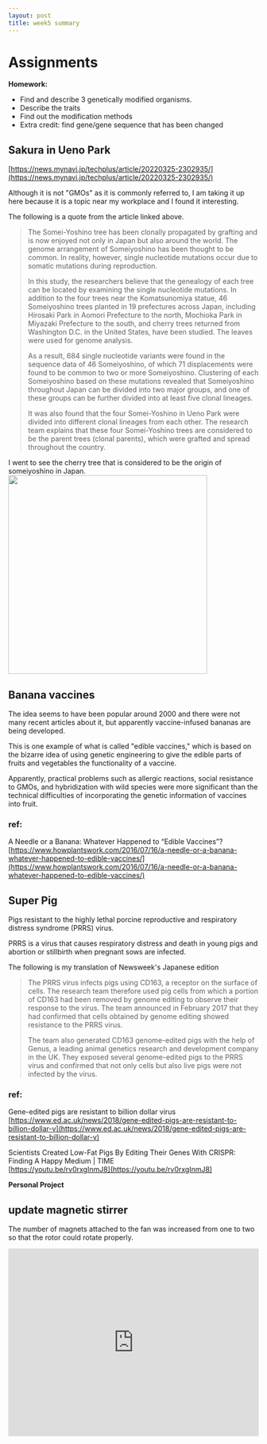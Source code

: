 ```yaml
---
layout: post
title: week5 summary
---
```


# Assignments  
**Homework:**  
- Find and describe 3 genetically modified organisms.
- Describe the traits
- Find out the modification methods
- Extra credit: find gene/gene sequence that has been changed 
  
## Sakura in Ueno Park  
[https://news.mynavi.jp/techplus/article/20220325-2302935/](https://news.mynavi.jp/techplus/article/20220325-2302935/)  
  
Although it is not "GMOs" as it is commonly referred to, I am taking it up here because it is a topic near my workplace and I found it interesting.  
  
The following is a quote from the article linked above.  
  
> The Somei-Yoshino tree has been clonally propagated by grafting and is now enjoyed not only in Japan but also around the world. The genome arrangement of Someiyoshino has been thought to be common. In reality, however, single nucleotide mutations occur due to somatic mutations during reproduction.  
> 
>In this study, the researchers believe that the genealogy of each tree can be located by examining the single nucleotide mutations. In addition to the four trees near the Komatsunomiya statue, 46 Someiyoshino trees planted in 19 prefectures across Japan, including Hirosaki Park in Aomori Prefecture to the north, Mochioka Park in Miyazaki Prefecture to the south, and cherry trees returned from Washington D.C. in the United States, have been studied. The leaves were used for genome analysis.  
>  
>As a result, 684 single nucleotide variants were found in the sequence data of 46 Someiyoshino, of which 71 displacements were found to be common to two or more Someiyoshino. Clustering of each Someiyoshino based on these mutations revealed that Someiyoshino throughout Japan can be divided into two major groups, and one of these groups can be further divided into at least five clonal lineages.  
>  
>It was also found that the four Somei-Yoshino in Ueno Park were divided into different clonal lineages from each other. The research team explains that these four Somei-Yoshino trees are considered to be the parent trees (clonal parents), which were grafted and spread throughout the country.  


I went to see the cherry tree that is considered to be the origin of someiyoshino in Japan.  
<img src="{{ site.baseurl }}/images/week5_sum-01.jpg" alt="" width="400"/>  

## Banana vaccines   
The idea seems to have been popular around 2000 and there were not many recent articles about it, but apparently vaccine-infused bananas are being developed.  
  
This is one example of what is called "edible vaccines," which is based on the bizarre idea of using genetic engineering to give the edible parts of fruits and vegetables the functionality of a vaccine.  
  
Apparently, practical problems such as allergic reactions, social resistance to GMOs, and hybridization with wild species were more significant than the technical difficulties of incorporating the genetic information of vaccines into fruit.  
  
### ref:  
A Needle or a Banana: Whatever Happened to “Edible Vaccines”?  
[https://www.howplantswork.com/2016/07/16/a-needle-or-a-banana-whatever-happened-to-edible-vaccines/](https://www.howplantswork.com/2016/07/16/a-needle-or-a-banana-whatever-happened-to-edible-vaccines/)  
  
## Super Pig  
Pigs resistant to the highly lethal porcine reproductive and respiratory distress syndrome (PRRS) virus.  
  
PRRS is a virus that causes respiratory distress and death in young pigs and abortion or stillbirth when pregnant sows are infected.  
  

The following is my translation of Newsweek's Japanese edition  
> The PRRS virus infects pigs using CD163, a receptor on the surface of cells. The research team therefore used pig cells from which a portion of CD163 had been removed by genome editing to observe their response to the virus. The team announced in February 2017 that they had confirmed that cells obtained by genome editing showed resistance to the PRRS virus.
>
>The team also generated CD163 genome-edited pigs with the help of Genus, a leading animal genetics research and development company in the UK. They exposed several genome-edited pigs to the PRRS virus and confirmed that not only cells but also live pigs were not infected by the virus.
  
### ref:  
Gene-edited pigs are resistant to billion dollar virus  
[https://www.ed.ac.uk/news/2018/gene-edited-pigs-are-resistant-to-billion-dollar-v](https://www.ed.ac.uk/news/2018/gene-edited-pigs-are-resistant-to-billion-dollar-v)  
  
Scientists Created Low-Fat Pigs By Editing Their Genes With CRISPR: Finding A Happy Medium | TIME  
[https://youtu.be/rv0rxgInmJ8](https://youtu.be/rv0rxgInmJ8)  
  
**Personal Project**  
## update magnetic stirrer  
The number of magnets attached to the fan was increased from one to two so that the rotor could rotate properly.  
  
<div style="padding:75% 0 0 0;position:relative;"><iframe src="https://player.vimeo.com/video/697910294?h=c250c702c0&amp;badge=0&amp;autopause=0&amp;player_id=0&amp;app_id=58479" frameborder="0" allow="autoplay; fullscreen; picture-in-picture" allowfullscreen style="position:absolute;top:0;left:0;width:100%;height:100%;" title="IMG_9970.mov"></iframe></div><script src="https://player.vimeo.com/api/player.js"></script>